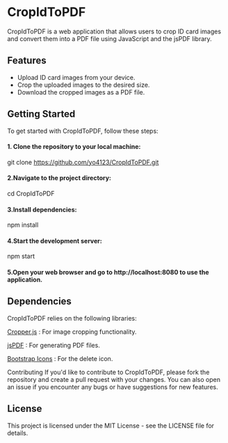 # CropIdToPDF

CropIdToPDF is a web application that allows users to crop ID card images and convert them into a PDF file using JavaScript and the jsPDF library.

## Features

- Upload ID card images from your device.
- Crop the uploaded images to the desired size.
- Download the cropped images as a PDF file.

## Getting Started

To get started with CropIdToPDF, follow these steps:

#### 1. Clone the repository to your local machine:

 
git clone https://github.com/yo4123/CropIdToPDF.git
 

#### 2.Navigate to the project directory:

cd CropIdToPDF

#### 3.Install dependencies:

npm install

#### 4.Start the development server:

npm start

#### 5.Open your web browser and go to http://localhost:8080 to use the application.

## Dependencies
CropIdToPDF relies on the following libraries:

<a target="_new" href="https://github.com/fengyuanchen/cropperjs">Cropper.js</a> : For image cropping functionality.

<a target="_new" href="https://github.com/MrRio/jsPDF">jsPDF</a>  : For generating PDF files.

<a target="_new" href="https://icons.getbootstrap.com/" >Bootstrap Icons</a> : For the delete icon.

Contributing
If you'd like to contribute to CropIdToPDF, please fork the repository and create a pull request with your changes. You can also open an issue if you encounter any bugs or have suggestions for new features.

## License
This project is licensed under the MIT License - see the LICENSE file for details.

